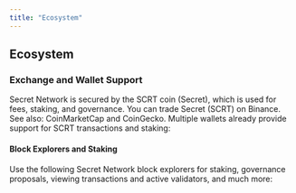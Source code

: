 ```yaml
---
title: "Ecosystem"
---
```


<!-- Page title -->
<column>

<block>

<hero-title>

## Ecosystem

</hero-title>

</block>

</column>

<!-- All Media -->

<!-- DApps -->

<column class="spacer-s">

<block>

<card-grid title="Secret Apps" collection="dApps" :pageSize="5" :isPaginated="false"></card-grid>

</block>

</column>


<!-- Contributors -->
<column class="spacer-s contributors-container">

<block>

<card-grid title="Contributors" collection="contributors" :pageSize="15" :isPaginated="true"></card-grid>

</block>

</column>

<!-- block header -->
<column id="wallet-support" number="2" number-m="1" number-s="1" weight="left">

<block>

### Exchange and Wallet Support

Secret Network is secured by the SCRT coin (Secret), which is used for fees, staking, and governance. You can trade Secret (SCRT) on Binance. See also: CoinMarketCap and CoinGecko. Multiple wallets already provide support for SCRT transactions and staking:

</block>

</column>

<!-- block header -->
<column number="2" number-m="2" number-s="1" weight="left">

<block>

#### Block Explorers and Staking

Use the following Secret Network block explorers for staking, governance proposals, viewing transactions and active validators, and much more:

</block>

</column>

<!-- Tools and Wallets -->
<column class="spacer-s tools-and-wallets-container">

<block>

<card-grid title="Tools & Wallets" collection="toolsAndWallets" :pageSize="15" :isPaginated="true"></card-grid>

</block>

</column>

<!-- Exchanges -->
<column class="spacer-s">

<block>

<card-grid title="Exchanges" collection="exchanges" :pageSize="15" :isPaginatd="true"></card-grid>

</block>

</column>

<!-- exchange and wallet support
<column class="spacer-s" number="3" number-m="3" number-s="1">

<block>

<card-minimal>

#### Ledger Nano S and Ledger Nano X

<btn url="https://build.scrt.network/ledger-nano-s.html">See Documentation</btn>

</card-minimal>

</block>

<block>

<card-minimal>

#### Keplr

<btn url="https://wallet.keplr.app/">Visit Website</btn>

</card-minimal>

</block>

<block>

<card-minimal>

#### Cosmostation Wallet

<btn url="https://wallet.cosmostation.io/">Visit Website</btn>

</card-minimal>

</block>

<block>

<card-minimal>

#### Citadel.One

<btn url="https://citadel.one/">Visit Website</btn>

</card-minimal>

</block>

<block>

<card-minimal>

#### Math Wallet

<btn url="https://mathwallet.org/web/secret">Visit Website</btn>

</card-minimal>

</block>

</column>
-->

<!-- Block Explorers and Staking
<column number="3" number-m="3" number-s="1" class="spacer-s">

<block>

<card-minimal>

#### Puzzle by Secretnodes.org

<btn url="https://puzzle.report/">Visit Website</btn>

</card-minimal>

</block>

<block>

<card-minimal>

#### Cashmaney Secret Network Explorer

<btn url="https://explorer.cashmaney.com/">Visit Website</btn>

</card-minimal>

</block>

<block>

<card-minimal>

#### Stake or Die!

<btn url="https://stakeordie.com/rewards-calculator">Visit Website</btn>

</card-minimal>

</block>

<block>

<card-minimal>

#### Staking Rewards

<btn url="https://www.stakingrewards.com/earn/secret-network">Visit Website</btn>

</card-minimal>

</block>

</column>

-->
